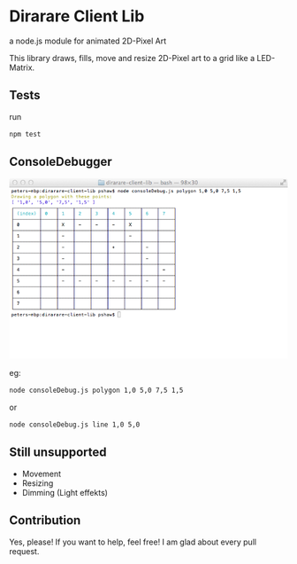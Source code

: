 Dirarare Client Lib
===============
a node.js module for animated 2D-Pixel Art

This library draws, fills, move and resize 2D-Pixel art to a grid like a LED-Matrix. 

Tests
-------
run 

```bash
npm test
```

ConsoleDebugger
-----------------------
![ConsoleDebug](./docs/images/consoleDebug.png) 

eg: 

```bash
node consoleDebug.js polygon 1,0 5,0 7,5 1,5
```
or

```bash
node consoleDebug.js line 1,0 5,0
```

Still unsupported 
----------------------
- Movement
- Resizing
- Dimming (Light effekts)

Contribution
-----------------
Yes, please! If you want to help, feel free! I am glad about every pull request.
